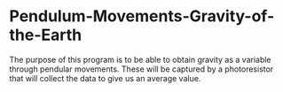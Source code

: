 # Pendulum-Movements-Gravity-of-the-Earth
The purpose of this program is to be able to obtain gravity as a variable through pendular movements. These will be captured by a photoresistor that will collect the data to give us an average value.
